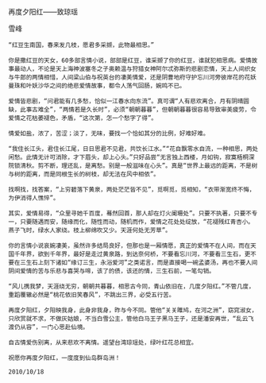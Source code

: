 再度夕阳红——致琼瑶

雪峰


    “红豆生南国，春来发几枝，愿君多采撷，此物最相思。”

    你是撒红豆的天女，60多部言情小说，部部是红豆，谁采撷了你的红豆，谁就犯相思病。爱情故事最动人，不论是天上海神波塞冬之子奥赖温与狩猎女神阿尔忒弥斯的悲剧恋情，天上人间织女与牛郎的两情相惜，人间梁山伯与祝英台的凄美情爱，还是阴曹地府守护忘川河旁彼岸花的花妖曼珠和叶妖沙华之间的绝悲爱情故事，都令人荡气回肠，婉鸣不已。

    爱情皆悲剧，“问君能有几多愁，恰似一江春水向东流”。真可谓“人有悲欢离合，月有阴晴圆缺，此事古难全”，“两情若是久长时”，必须“朝朝暮暮”，但朝朝暮暮很容易导致审美疲劳，令爱情之花枯萎褪色，矛盾，“这次第，怎一个愁字了得”。

    情爱如盐，浓了，苦涩；淡了，无味，要找一个恰如其分的比例，好难好难。

    “我住长江头，君住长江尾，日日思君不见君，共饮长江水。”“花自飘零水自流，一种相思，两处闲愁。此情无计可消除，才下眉头，却上心头。”只好品尝“无言独上西楼，月如钩，寂寞梧桐深院锁清秋。剪不断，理还乱，是离愁。别是一般滋味在心头”。真是“世界上最远的距离，不是树与树的距离，而是同根生长的树枝，却无法在风中相依”。

    找啊找，找答案，“上穷碧落下黄泉，两处茫茫皆不见”，觅啊觅，觅相知，“衣带渐宽终不悔，为伊消得人憔悴”。

    其实，爱情易得，“众里寻她千百度，蓦然回首，那人却在灯火阑珊处”。只要不执著，只要不专一，只要随遇而安，随缘而化，随性而动，随机而作，爱情之花处处绽放，“花褪残红青杏小。燕子飞时，绿水人家绕。枝上柳绵吹又少。天涯何处无芳草”。

    你的言情小说哀婉凄美，虽然许多结局良好，但那也是一厢情愿，真正的爱情不在人间，而在天国千年界，欲到千年界，最好是走过黄泉路，到达奈何桥，不要看忘川河，不要看三生石，更不要在三生石上刻下诸如“缘订三生，永浴爱河”之类诺言，而是直接喝一碗孟婆汤，再也不要人间阴间爱情的苦与乐悲与喜哭与啼，该了的债，该还的情，三生石前，一笔勾销。

    “风儿携我梦，天涯绕无穷，朝朝共暮暮，相思古今同，青山依旧在，几度夕阳红。”不管几度，重蹈覆辙必然是“桃花依旧笑春风”，不跳出三界，必受五行苦。

    再度夕阳红，夕阳映我身，此身非我身，昨与今不同。管他“关关雎鸠，在河之洲”，窈窕淑女，只欣赏就不求，不做灰姑娘，不当白雪公主，管他白马王子黑马王子，还是潘安再世，“乱云飞渡仍从容”，一门心思赴仙境。

    自古情爱伤别离，从来悲欢不离情。遥望台湾琼瑶处，绿叶红花总相宜。

    祝愿你再度夕阳红，一度度到仙岛群岛洲！

    2010/10/18



